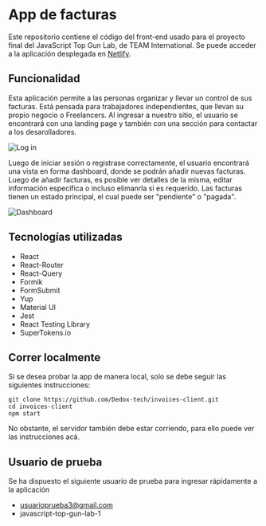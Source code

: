# App de facturas

Este repositorio contiene el código del front-end usado para el proyecto final del JavaScript Top Gun Lab, de TEAM International. Se puede acceder a la aplicación desplegada en [Netlify](https://invoice-app-top-gun-lab.netlify.app/).

## Funcionalidad

Esta aplicación permite a las personas organizar y llevar un control de sus facturas. Está pensada para trabajadores independientes, que llevan su propio negocio o Freelancers. Al ingresar a nuestro sitio, el usuario se encontrará con una landing page y también con una sección para contactar a los desarolladores.

![Log in](https://dl.dropboxusercontent.com/s/jeojwl6qurz2p31/Login%20%281%29.png?dl=0)

Luego de iniciar sesión o registrase correctamente, el usuario encontrará una vista en forma dashboard, donde se podrán añadir nuevas facturas. Luego de añadir facturas, es posible ver detalles de la misma, editar información específica o incluso elimanrla si es requerido. Las facturas tienen un estado principal, el cual puede ser "pendiente" o "pagada".

![Dashboard](https://dl.dropboxusercontent.com/s/u9xqcza04le16ke/Dashboard.png?dl=0)

## Tecnologías utilizadas

- React
- React-Router
- React-Query
- Formik
- FormSubmit
- Yup
- Material UI
- Jest
- React Testing Library
- SuperTokens.io

## Correr localmente

Si se desea probar la app de manera local, solo se debe seguir las siguientes instrucciones:

```
git clone https://github.com/Dedox-tech/invoices-client.git
cd invoices-client
npm start
```

No obstante, el servidor también debe estar corriendo, para ello puede ver las instrucciones acá.

## Usuario de prueba

Se ha dispuesto el siguiente usuario de prueba para ingresar rápidamente a la aplicación

- usuarioprueba3@gmail.com
- javascript-top-gun-lab-1


